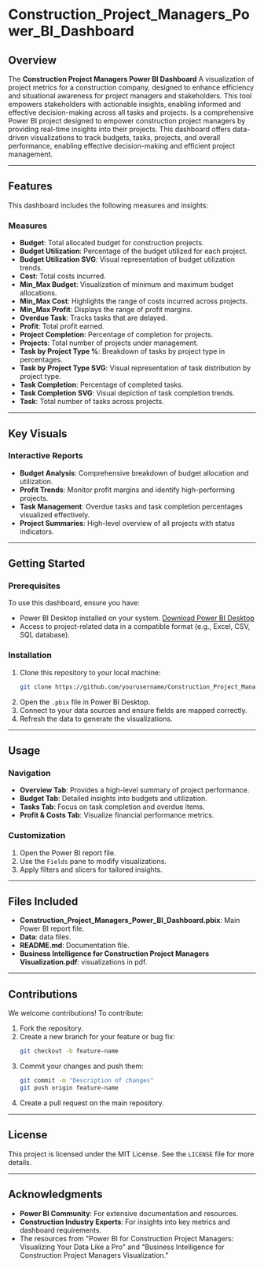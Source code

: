  # Construction_Project_Managers_Power_BI_Dashboard

## Overview
The **Construction Project Managers Power BI Dashboard** A visualization of project metrics for a construction company, designed to enhance efficiency and situational awareness for project managers and stakeholders. This tool empowers stakeholders with actionable insights, enabling informed and effective decision-making across all tasks and projects. Is a comprehensive Power BI project designed to empower construction project managers by providing real-time insights into their projects. This dashboard offers data-driven visualizations to track budgets, tasks, projects, and overall performance, enabling effective decision-making and efficient project management.

---

## Features
This dashboard includes the following measures and insights:

### Measures
- **Budget**: Total allocated budget for construction projects.
- **Budget Utilization**: Percentage of the budget utilized for each project.
- **Budget Utilization SVG**: Visual representation of budget utilization trends.
- **Cost**: Total costs incurred.
- **Min_Max Budget**: Visualization of minimum and maximum budget allocations.
- **Min_Max Cost**: Highlights the range of costs incurred across projects.
- **Min_Max Profit**: Displays the range of profit margins.
- **Overdue Task**: Tracks tasks that are delayed.
- **Profit**: Total profit earned.
- **Project Completion**: Percentage of completion for projects.
- **Projects**: Total number of projects under management.
- **Task by Project Type %**: Breakdown of tasks by project type in percentages.
- **Task by Project Type SVG**: Visual representation of task distribution by project type.
- **Task Completion**: Percentage of completed tasks.
- **Task Completion SVG**: Visual depiction of task completion trends.
- **Task**: Total number of tasks across projects.

---

## Key Visuals
### Interactive Reports
- **Budget Analysis**: Comprehensive breakdown of budget allocation and utilization.
- **Profit Trends**: Monitor profit margins and identify high-performing projects.
- **Task Management**: Overdue tasks and task completion percentages visualized effectively.
- **Project Summaries**: High-level overview of all projects with status indicators.

---

## Getting Started
### Prerequisites
To use this dashboard, ensure you have:
- Power BI Desktop installed on your system. [Download Power BI Desktop](https://powerbi.microsoft.com/desktop/)
- Access to project-related data in a compatible format (e.g., Excel, CSV, SQL database).

### Installation
1. Clone this repository to your local machine:
   ```bash
   git clone https://github.com/yourusername/Construction_Project_Managers_Power_BI_Dashboard.git
   ```
2. Open the `.pbix` file in Power BI Desktop.
3. Connect to your data sources and ensure fields are mapped correctly.
4. Refresh the data to generate the visualizations.

---

## Usage
### Navigation
- **Overview Tab**: Provides a high-level summary of project performance.
- **Budget Tab**: Detailed insights into budgets and utilization.
- **Tasks Tab**: Focus on task completion and overdue items.
- **Profit & Costs Tab**: Visualize financial performance metrics.

### Customization
1. Open the Power BI report file.
2. Use the `Fields` pane to modify visualizations.
3. Apply filters and slicers for tailored insights.

---

## Files Included
- **Construction_Project_Managers_Power_BI_Dashboard.pbix**: Main Power BI report file.
- **Data**: data files.
- **README.md**: Documentation file.
- **Business Intelligence for Construction Project Managers Visualization.pdf**: visualizations in pdf.


---

## Contributions
We welcome contributions! To contribute:
1. Fork the repository.
2. Create a new branch for your feature or bug fix:
   ```bash
   git checkout -b feature-name
   ```
3. Commit your changes and push them:
   ```bash
   git commit -m "Description of changes"
   git push origin feature-name
   ```
4. Create a pull request on the main repository.

---

## License
This project is licensed under the MIT License. See the `LICENSE` file for more details.

---

## Acknowledgments
- **Power BI Community**: For extensive documentation and resources.
- **Construction Industry Experts**: For insights into key metrics and dashboard requirements.
- The resources from "Power BI for Construction Project Managers: Visualizing Your Data Like a Pro" and "Business Intelligence for Construction Project Managers Visualization."


